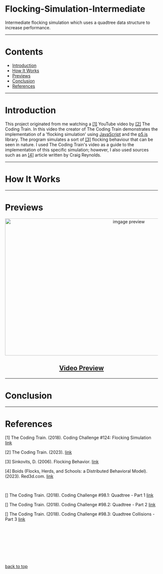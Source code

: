 # Flocking-Simulation-Intermediate
Intermediate flocking simulation which uses a quadtree data structure to increase performance.

---

# Contents

+ [Introduction](#introduction)
+ [How It Works](#how-it-works)
+ [Previews](#previews)
+ [Conclusion](#conclusion)
+ [References](#references)

---

# Introduction

This project originated from me watching a [[1]](#ref-fs) YouTube video by [[2]](#ref-ct) The Coding Train. In this video the creator of The Coding Train demonstrates the implementation of a 'flocking simulation' using 
<a href="https://www.javascript.com/">JavaScript</a>
and the 
<a href="https://p5js.org/">p5.js</a>
library. The program simulates a sort of [[3]](#ref-fb) flocking behaviour that can be seen in nature. I used The Coding Train's video as a guide to the implementation of this specific simulation; however, I also used sources such as an [[4]](#ref-cra) article written by Craig Reynolds.

---

# How It Works


---

# Previews
<p align="center">
  <img src="https://github.com/IncorrectPleaseTryAgain/Flocking-Simulation-Intermediate/assets/99939034/64a8a21c-2e1b-4a6f-99fe-7dbd135d8ad2" alt="imgage preview" width="800px" height="450px" />
</p>

## <p align="center"><a href="https://www.youtube.com/watch?v=5ZvgPMOR3qY&t=28s" >Video Preview</a></p>

---

# Conclusion


---

# References
<p><a name="ref-fs">[1]</a> The Coding Train. (2018). Coding Challenge #124: Flocking Simulation 
  <a href="https://www.youtube.com/watch?v=mhjuuHl6qHM&t=2111s">link</a></p>

<p><a name="ref-ct">[2]</a> The Coding Train. (2023). 
  <a href="https://www.youtube.com/@TheCodingTrain">link</a></p>

<p><a name="ref-fb">[3]</a> Sinkovits, D. (2006). Flocking Behavior. 
  <a href="https://guava.physics.uiuc.edu/~nigel/courses/569/Essays_Spring2006/files/Sinkovits.pdf">link</a></p>
  
<p><a name="ref-cra">[4]</a> Boids (Flocks, Herds, and Schools: a Distributed Behavioral Model). (2023). Red3d.com. 
  <a href="https://www.red3d.com/cwr/boids/">link</a></p>
‌

<p><a name="ref-qt-1">[]</a> The Coding Train. (2018). Coding Challenge #98.1: Quadtree - Part 1 
  <a href="https://www.youtube.com/watch?v=OJxEcs0w_kE&t=1905s">link</a></p>

<p><a name="ref-qt-2">[]</a> The Coding Train. (2018). Coding Challenge #98.2: Quadtree - Part 2 
  <a href="https://www.youtube.com/watch?v=QQx_NmCIuCY&t=17s">link</a></p>

<p><a name="ref-qt-3">[]</a> The Coding Train. (2018). Coding Challenge #98.3: Quadtree Collisions - Part 3 
  <a href="https://www.youtube.com/watch?v=z0YFFg_nBjw&t=657s">link</a></p>

‌

‌

‌

‌

[back to top](#flocking-simulation-intermediate)
